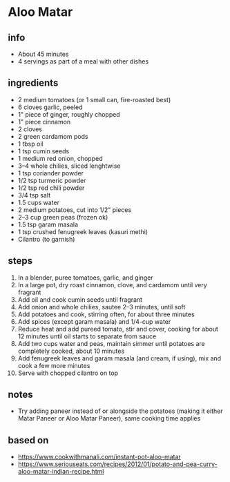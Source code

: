 # Aloo Matar  

## info  
* About 45 minutes  
* 4 servings as part of a meal with other dishes  

## ingredients
* 2 medium tomatoes (or 1 small can, fire-roasted best)  
* 6 cloves garlic, peeled  
* 1" piece of ginger, roughly chopped  
* 1" piece cinnamon  
* 2 cloves  
* 2 green cardamom pods  
* 1 tbsp oil  
* 1 tsp cumin seeds  
* 1 medium red onion, chopped  
* 3–4 whole chilies, sliced lenghtwise  
* 1 tsp coriander powder  
* 1/2 tsp turmeric powder  
* 1/2 tsp red chili powder  
* 3/4 tsp salt  
* 1.5 cups water  
* 2 medium potatoes, cut into 1/2" pieces  
* 2–3 cup green peas (frozen ok)  
* 1.5 tsp garam masala  
* 1 tsp crushed fenugreek leaves (kasuri methi)  
* Cilantro (to garnish)  

## steps  
1. In a blender, puree tomatoes, garlic, and ginger  
2. In a large pot, dry roast cinnamon, clove, and cardamom until very fragrant  
3. Add oil and cook cumin seeds until fragrant  
4. Add onion and whole chilies, sautee 2–3 minutes, until soft  
5. Add potatoes and cook, stirring often, for about three minutes  
6. Add spices (except garam masala) and 1/4-cup water  
7. Reduce heat and add pureed tomato, stir and cover, cooking for about 12 minutes until oil starts to separate from sauce  
8. Add two cups water and peas, maintain simmer until potatoes are completely cooked, about 10 minutes  
9. Add fenugreek leaves and garam masala (and cream, if using), mix and cook a few more minutes  
10. Serve with chopped cilantro on top  

## notes  
* Try adding paneer instead of or alongside the potatoes (making it either Matar Paneer or Aloo Matar Paneer), same cooking time applies  

## based on  
* https://www.cookwithmanali.com/instant-pot-aloo-matar  
* https://www.seriouseats.com/recipes/2012/01/potato-and-pea-curry-aloo-matar-indian-recipe.html  

